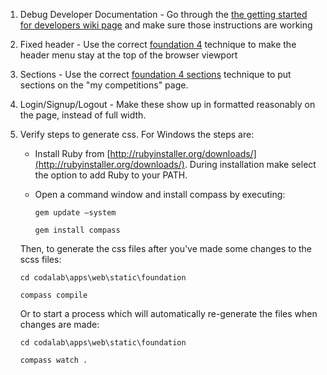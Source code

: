 1. Debug Developer Documentation - Go through the [the getting started for developers wiki page](https://github.com/codalab/codalab/wiki/Getting-Started-for-Developers) and make sure those instructions are working
1. Fixed header - Use the correct [foundation 4](http://foundation.zurb.com/) technique to make the header menu stay at the top of the browser viewport
1. Sections - Use the correct [foundation 4 sections](http://foundation.zurb.com/docs/components/section.html) technique to put sections on the "my competitions" page.
1. Login/Signup/Logout - Make these show up in formatted reasonably on the page, instead of full width.
1. Verify steps to generate css. For Windows the steps are:
   * Install Ruby from  [http://rubyinstaller.org/downloads/](http://rubyinstaller.org/downloads/). During installation make select the option to add Ruby to your PATH. 
   * Open a command window and install compass by executing: 

     `gem update –system`

     `gem install compass`

   Then, to generate the css files after you've made some changes to the scss files:

     `cd codalab\apps\web\static\foundation`

     `compass compile`

     Or to start a process which will automatically re-generate the files when changes are made:

     `cd codalab\apps\web\static\foundation`

     `compass watch .`